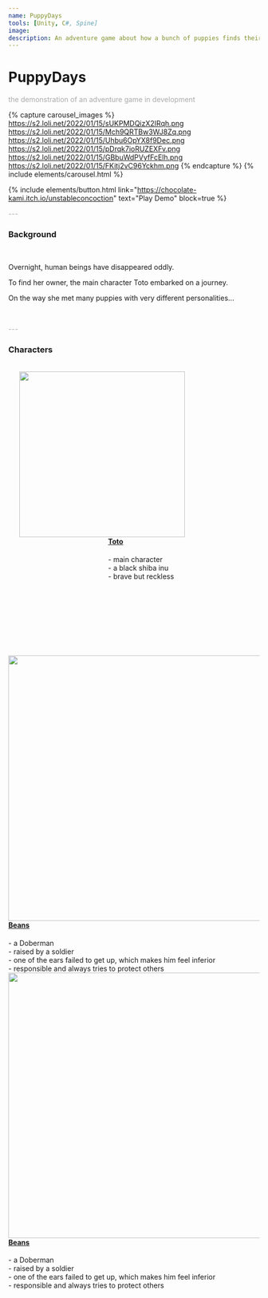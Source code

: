 ```yaml
---
name: PuppyDays
tools: [Unity, C#, Spine]
image: 
description: An adventure game about how a bunch of puppies finds their disappeared owners
---
```


# PuppyDays

<p style="color:DarkGrey">
the demonstration of an adventure game in development
</p>

{% capture carousel_images %}
https://s2.loli.net/2022/01/15/sUKPMDQizX2IRqh.png
https://s2.loli.net/2022/01/15/Mch9QRTBw3WJ8Zq.png
https://s2.loli.net/2022/01/15/Uhbu6OpYX8f9Dec.png
https://s2.loli.net/2022/01/15/pDrqk7ioRUZEXFv.png
https://s2.loli.net/2022/01/15/GBbuWdPVyfFcElh.png
https://s2.loli.net/2022/01/15/FKitj2vC96Yckhm.png
{% endcapture %}
{% include elements/carousel.html %}

{% include elements/button.html link="https://chocolate-kami.itch.io/unstableconcoction" text="Play Demo" block=true %}

<p class="text-center" style="color:DarkGrey">
---
</p>

<h3 class="text-center"> 
Background
</h3>
<br>

Overnight, human beings have disappeared oddly.

To find her owner, the main character Toto embarked on a journey.

On the way she met many puppies with very different personalities...

<br>
<p class="text-center" style="color:DarkGrey">
---
</p>

<h3 class="text-center"> 
Characters
</h3>
<br>

<img style="margin-right:150px;" align="right" width="332.5" src="https://s2.loli.net/2022/01/15/tfevim5SEoxMpdK.png"/>

<div style="margin-left:50px;padding:150px">
<h4><u>Toto</u></h4>
- main character
<br>
- a black shiba inu
<br>
- brave but reckless
</div>

<img align="left" width="532" src="https://s2.loli.net/2022/01/15/ALrbOtgRYGKCwfs.png"/>

<div style="margin-top:300px;">
<h4><u>Beans</u></h4>
- a Doberman
<br>
- raised by a soldier
<br>
- one of the ears failed to get up, which makes him feel inferior
<br>
- responsible and always tries to protect others
</div>

<img align="left" width="532" src="https://s2.loli.net/2022/01/15/ALrbOtgRYGKCwfs.png"/>

<div style="margin-top:300px;">
<h4><u>Beans</u></h4>
- a Doberman
<br>
- raised by a soldier
<br>
- one of the ears failed to get up, which makes him feel inferior
<br>
- responsible and always tries to protect others
</div>